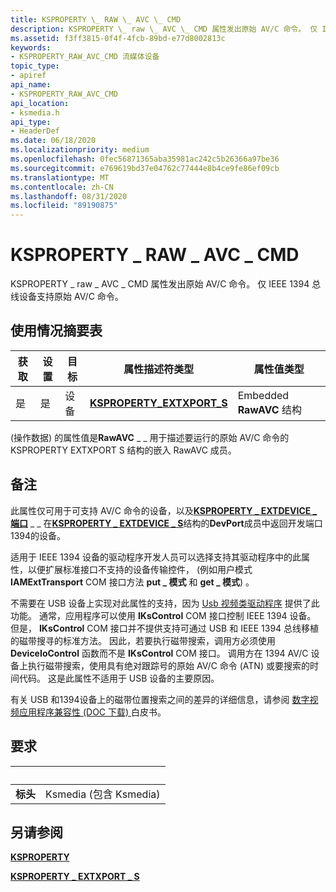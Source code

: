 ```yaml
---
title: KSPROPERTY \_ RAW \_ AVC \_ CMD
description: KSPROPERTY \_ raw \_ AVC \_ CMD 属性发出原始 AV/C 命令。 仅 IEEE 1394 总线设备支持原始 AV/C 命令。
ms.assetid: f3ff3815-0f4f-4fcb-89bd-e77d8002813c
keywords:
- KSPROPERTY_RAW_AVC_CMD 流媒体设备
topic_type:
- apiref
api_name:
- KSPROPERTY_RAW_AVC_CMD
api_location:
- ksmedia.h
api_type:
- HeaderDef
ms.date: 06/18/2020
ms.localizationpriority: medium
ms.openlocfilehash: 0fec56871365aba35981ac242c5b26366a97be36
ms.sourcegitcommit: e769619bd37e04762c77444e8b4ce9fe86ef09cb
ms.translationtype: MT
ms.contentlocale: zh-CN
ms.lasthandoff: 08/31/2020
ms.locfileid: "89190875"
---
```

# <a name="ksproperty_raw_avc_cmd"></a>KSPROPERTY \_ RAW \_ AVC \_ CMD

KSPROPERTY \_ raw \_ AVC \_ CMD 属性发出原始 AV/C 命令。 仅 IEEE 1394 总线设备支持原始 AV/C 命令。

## <a name="usage-summary-table"></a>使用情况摘要表

| 获取 | 设置 | 目标 | 属性描述符类型 | 属性值类型 |
|--|--|--|--|--|
| 是 | 是 | 设备 | [**KSPROPERTY_EXTXPORT_S**](/windows-hardware/drivers/ddi/ksmedia/ns-ksmedia-ksproperty_extxport_s) | Embedded **RawAVC** 结构 |

 (操作数据) 的属性值是**RawAVC** \_ \_ 用于描述要运行的原始 AV/C 命令的 KSPROPERTY EXTXPORT S 结构的嵌入 RawAVC 成员。

## <a name="remarks"></a>备注

此属性仅可用于可支持 AV/C 命令的设备，以及[**KSPROPERTY \_ EXTDEVICE \_ 端口**](ksproperty-extdevice-port.md) \_ \_ 在[**KSPROPERTY \_ EXTDEVICE \_ S**](/windows-hardware/drivers/ddi/ksmedia/ns-ksmedia-ksproperty_extdevice_s)结构的**DevPort**成员中返回开发端口1394的设备。

适用于 IEEE 1394 设备的驱动程序开发人员可以选择支持其驱动程序中的此属性，以便扩展标准接口不支持的设备传输控件， (例如用户模式 **IAMExtTransport** COM 接口方法 **put \_ 模式** 和 **get \_ 模式**) 。

不需要在 USB 设备上实现对此属性的支持，因为 [Usb 视频类驱动程序](./usb-video-class-driver.md) 提供了此功能。 通常，应用程序可以使用 **IKsControl** COM 接口控制 IEEE 1394 设备。 但是， **IKsControl** COM 接口并不提供支持可通过 USB 和 IEEE 1394 总线移植的磁带搜寻的标准方法。 因此，若要执行磁带搜索，调用方必须使用 **DeviceIoControl** 函数而不是 **IKsControl** COM 接口。 调用方在 1394 AV/C 设备上执行磁带搜索，使用具有绝对跟踪号的原始 AV/C 命令 (ATN) 或要搜索的时间代码。 这是此属性不适用于 USB 设备的主要原因。

有关 USB 和1394设备上的磁带位置搜索之间的差异的详细信息，请参阅 [数字视频应用程序兼容性 (DOC 下载) ](https://go.microsoft.com/fwlink/?linkid=2085071) 白皮书。

## <a name="requirements"></a>要求

| &nbsp; | &nbsp; |
| --- | --- |
| **标头** | Ksmedia (包含 Ksmedia)  |

## <a name="see-also"></a>另请参阅

[**KSPROPERTY**](/windows-hardware/drivers/ddi/ks/ns-ks-ksidentifier)

[**KSPROPERTY \_ EXTXPORT \_ S**](/windows-hardware/drivers/ddi/ksmedia/ns-ksmedia-ksproperty_extxport_s)